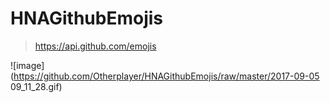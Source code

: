 # HNAGithubEmojis


 > https://api.github.com/emojis

![image](https://github.com/Otherplayer/HNAGithubEmojis/raw/master/2017-09-05 09_11_28.gif)
